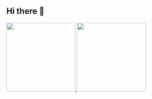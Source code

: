 ## Hi there 👋

<!--
**rafaelsouza03/rafaelsouza03** is a ✨ _special_ ✨ repository because its `README.md` (this file) appears on your GitHub profile.

Here are some ideas to get you started:

- 🔭 I’m currently working on ...
- 🌱 I’m currently learning ...
- 👯 I’m looking to collaborate on ...
- 🤔 I’m looking for help with ...
- 💬 Ask me about ...
- 📫 How to reach me: ...
- 😄 Pronouns: ...
- ⚡ Fun fact: ...
-->
<div>
<a href="https://github.com/rafaelsouza03">
<img loading="lazy" height="180em" src="https://github-readme-stats.vercel.app/api/top-langs/?username=rafaelsouza03&layout=compact&langs_count=7&theme=dark"/>
<img loading="lazy" height="180em" src="https://github-readme-stats.vercel.app/api?username=rafaelsouza03&show_icons=true&theme=dark&include_all_commits=true&count_private=true"/>
</div>
